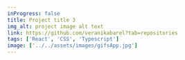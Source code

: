 ```yaml
---
inProgress: false
title: Project title 3
img_alt: project image alt text
link: https://github.com/veranikabarel?tab=repositories
tags: ['React', 'CSS', 'Typescript']
image: ['../../assets/images/gifsApp.jpg']
---
```

